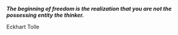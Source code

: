_**The beginning of freedom is the realization that you are not the possessing entity the thinker.**_

Eckhart Tolle